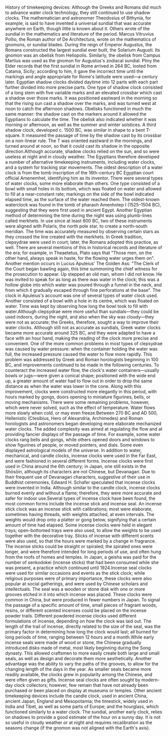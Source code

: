 History of timekeeping devices: Although the Greeks and Romans did much to advance water clock technology, they still continued to use shadow clocks. The mathematician and astronomer Theodosius of Bithynia, for example, is said to have invented a universal sundial that was accurate anywhere on Earth, though little is known about it. Others wrote of the sundial in the mathematics and literature of the period. Marcus Vitruvius Pollio, the Roman author of De Architectura, wrote on the mathematics of gnomons, or sundial blades. During the reign of Emperor Augustus, the Romans constructed the largest sundial ever built, the Solarium Augusti. Its gnomon was an obelisk from Heliopolis. Similarly, the obelisk from Campus Martius was used as the gnomon for Augustus's zodiacal sundial. Pliny the Elder records that the first sundial in Rome arrived in 264 BC, looted from Catania, Sicily; according to him, it gave the incorrect time until the markings and angle appropriate for Rome's latitude were used—a century later. Egyptian shadow clocks divided daytime into 12 parts with each part further divided into more precise parts. One type of shadow clock consisted of a long stem with five variable marks and an elevated crossbar which cast a shadow over those marks. It was positioned eastward in the morning so that the rising sun cast a shadow over the marks, and was turned west at noon to catch the afternoon shadows. Obelisks functioned in much the same manner: the shadow cast on the markers around it allowed the Egyptians to calculate the time. The obelisk also indicated whether it was morning or afternoon, as well as the summer and winter solstices. A third shadow clock, developed c. 1500 BC, was similar in shape to a bent T-square. It measured the passage of time by the shadow cast by its crossbar on a non-linear rule. The T was oriented eastward in the mornings, and turned around at noon, so that it could cast its shadow in the opposite direction.Although accurate, shadow clocks relied on the sun, and so were useless at night and in cloudy weather. The Egyptians therefore developed a number of alternative timekeeping instruments, including water clocks, and a system for tracking star movements. The oldest description of a water clock is from the tomb inscription of the 16th-century BC Egyptian court official Amenemhet, identifying him as its inventor. There were several types of water clocks, some more elaborate than others. One type consisted of a bowl with small holes in its bottom, which was floated on water and allowed to fill at a near-constant rate; markings on the side of the bowl indicated elapsed time, as the surface of the water reached them. The oldest-known waterclock was found in the tomb of pharaoh Amenhotep I (1525–1504 BC), suggesting that they were first used in ancient Egypt. Another Egyptian method of determining the time during the night was using plumb-lines called merkhets. In use since at least 600 BC, two of these instruments were aligned with Polaris, the north pole star, to create a north–south meridian. The time was accurately measured by observing certain stars as they crossed the line created with the merkhets. In Greek tradition, clepsydrae were used in court; later, the Romans adopted this practice, as well. There are several mentions of this in historical records and literature of the era; for example, in Theaetetus, Plato says that "Those men, on the other hand, always speak in haste, for the flowing water urges them on". Another mention occurs in Lucius Apuleius' The Golden Ass: "The Clerk of the Court began bawling again, this time summoning the chief witness for the prosecution to appear. Up stepped an old man, whom I did not know. He was invited to speak for as long as there was water in the clock; this was a hollow globe into which water was poured through a funnel in the neck, and from which it gradually escaped through fine perforations at the base". The clock in Apuleius's account was one of several types of water clock used. Another consisted of a bowl with a hole in its centre, which was floated on water. Time was kept by observing how long the bowl took to fill with water.Although clepsydrae were more useful than sundials—they could be used indoors, during the night, and also when the sky was cloudy—they were not as accurate; the Greeks, therefore, sought a way to improve their water clocks. Although still not as accurate as sundials, Greek water clocks became more accurate around 325 BC, and they were adapted to have a face with an hour hand, making the reading of the clock more precise and convenient. One of the more common problems in most types of clepsydrae was caused by water pressure: when the container holding the water was full, the increased pressure caused the water to flow more rapidly. This problem was addressed by Greek and Roman horologists beginning in 100 BC, and improvements continued to be made in the following centuries. To counteract the increased water flow, the clock's water containers—usually bowls or jugs—were given a conical shape; positioned with the wide end up, a greater amount of water had to flow out in order to drop the same distance as when the water was lower in the cone. Along with this improvement, clocks were constructed more elegantly in this period, with hours marked by gongs, doors opening to miniature figurines, bells, or moving mechanisms. There were some remaining problems, however, which were never solved, such as the effect of temperature. Water flows more slowly when cold, or may even freeze.Between 270 BC and AD 500, Hellenistic (Ctesibius, Hero of Alexandria, Archimedes) and Roman horologists and astronomers began developing more elaborate mechanized water clocks. The added complexity was aimed at regulating the flow and at providing fancier displays of the passage of time. For example, some water clocks rang bells and gongs, while others opened doors and windows to show figurines of people, or moved pointers, and dials. Some even displayed astrological models of the universe. In addition to water, mechanical, and candle clocks, incense clocks were used in the Far East, and were fashioned in several different forms. Incense clocks were first used in China around the 6th century; in Japan, one still exists in the Shōsōin, although its characters are not Chinese, but Devanagari. Due to their frequent use of Devanagari characters, suggestive of their use in Buddhist ceremonies, Edward H. Schafer speculated that incense clocks were invented in India. Although similar to the candle clock, incense clocks burned evenly and without a flame; therefore, they were more accurate and safer for indoor use.Several types of incense clock have been found, the most common forms include the incense stick and incense seal. An incense stick clock was an incense stick with calibrations; most were elaborate, sometimes having threads, with weights attached, at even intervals. The weights would drop onto a platter or gong below, signifying that a certain amount of time had elapsed. Some incense clocks were held in elegant trays; open-bottomed trays were also used, to allow the weights to be used together with the decorative tray. Sticks of incense with different scents were also used, so that the hours were marked by a change in fragrance. The incense sticks could be straight or spiraled; the spiraled ones were longer, and were therefore intended for long periods of use, and often hung from the roofs of homes and temples. In Japan, a geisha was paid for the number of senkodokei (incense sticks) that had been consumed while she was present, a practice which continued until 1924.Incense seal clocks were used for similar occasions and events as the stick clock; while religious purposes were of primary importance, these clocks were also popular at social gatherings, and were used by Chinese scholars and intellectuals. The seal was a wooden or stone disk with one or more grooves etched in it into which incense was placed. These clocks were common in China, but were produced in fewer numbers in Japan. To signal the passage of a specific amount of time, small pieces of fragrant woods, resins, or different scented incenses could be placed on the incense powder trails. Different powdered incense clocks used different formulations of incense, depending on how the clock was laid out. The length of the trail of incense, directly related to the size of the seal, was the primary factor in determining how long the clock would last; all burned for long periods of time, ranging between 12 hours and a month.While early incense seals were made of wood or stone, the Chinese gradually introduced disks made of metal, most likely beginning during the Song dynasty. This allowed craftsmen to more easily create both large and small seals, as well as design and decorate them more aesthetically. Another advantage was the ability to vary the paths of the grooves, to allow for the changing length of the days in the year. As smaller seals became more readily available, the clocks grew in popularity among the Chinese, and were often given as gifts. Incense seal clocks are often sought by modern-day clock collectors; however, few remain that have not already been purchased or been placed on display at museums or temples. Other ancient timekeeping devices include the candle clock, used in ancient China, ancient Japan, England and Mesopotamia; the timestick, widely used in India and Tibet, as well as some parts of Europe; and the hourglass, which functioned similarly to a water clock.  The sundial, another early clock, relies on shadows to provide a good estimate of the hour on a sunny day.  It is not so useful in cloudy weather or at night and requires recalibration as the seasons change (if the gnomon was not aligned with the Earth's axis).
